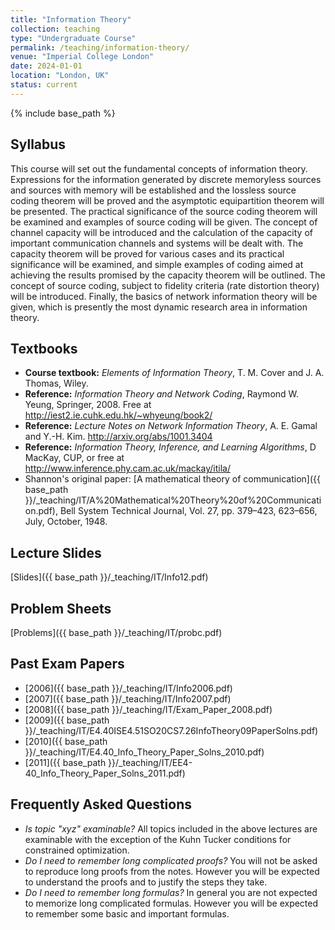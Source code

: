```yaml
---
title: "Information Theory"
collection: teaching
type: "Undergraduate Course"
permalink: /teaching/information-theory/
venue: "Imperial College London"
date: 2024-01-01
location: "London, UK"
status: current
---
```

{% include base_path %}



## Syllabus

This course will set out the fundamental concepts of information theory. Expressions for the information generated by discrete memoryless sources and sources with memory will be established and the lossless source coding theorem will be proved and the asymptotic equipartition theorem will be presented. The practical significance of the source coding theorem will be examined and examples of source coding will be given. The concept of channel capacity will be introduced and the calculation of the capacity of important communication channels and systems will be dealt with. The capacity theorem will be proved for various cases and its practical significance will be examined, and simple examples of coding aimed at achieving the results promised by the capacity theorem will be outlined. The concept of source coding, subject to fidelity criteria (rate distortion theory) will be introduced. Finally, the basics of network information theory will be given, which is presently the most dynamic research area in information theory.

## Textbooks

* **Course textbook:** *Elements of Information Theory*, T. M. Cover and J. A. Thomas, Wiley.
* **Reference:** *Information Theory and Network Coding*, Raymond W. Yeung, Springer, 2008. Free at <http://iest2.ie.cuhk.edu.hk/~whyeung/book2/>
* **Reference:** *Lecture Notes on Network Information Theory*, A. E. Gamal and Y.-H. Kim. <http://arxiv.org/abs/1001.3404>
* **Reference:** *Information Theory, Inference, and Learning Algorithms*, D MacKay, CUP, or free at <http://www.inference.phy.cam.ac.uk/mackay/itila/>
* Shannon's original paper: [A mathematical theory of communication]({{ base_path }}/_teaching/IT/A%20Mathematical%20Theory%20of%20Communication.pdf), Bell System Technical Journal, Vol. 27, pp. 379–423, 623–656, July, October, 1948.

## Lecture Slides

[Slides]({{ base_path }}/_teaching/IT/Info12.pdf)

## Problem Sheets

[Problems]({{ base_path }}/_teaching/IT/probc.pdf)

## Past Exam Papers

- [2006]({{ base_path }}/_teaching/IT/Info2006.pdf)
- [2007]({{ base_path }}/_teaching/IT/Info2007.pdf)
- [2008]({{ base_path }}/_teaching/IT/Exam_Paper_2008.pdf)
- [2009]({{ base_path }}/_teaching/IT/E4.40ISE4.51SO20CS7.26InfoTheory09PaperSolns.pdf)
- [2010]({{ base_path }}/_teaching/IT/E4.40_Info_Theory_Paper_Solns_2010.pdf)
- [2011]({{ base_path }}/_teaching/IT/EE4-40_Info_Theory_Paper_Solns_2011.pdf)

## Frequently Asked Questions

* *Is topic "xyz" examinable?* All topics included in the above lectures are examinable with the exception of the Kuhn Tucker conditions for constrained optimization.
* *Do I need to remember long complicated proofs?* You will not be asked to reproduce long proofs from the notes. However you will be expected to understand the proofs and to justify the steps they take.
* *Do I need to remember long formulas?* In general you are not expected to memorize long complicated formulas. However you will be expected to remember some basic and important formulas.


